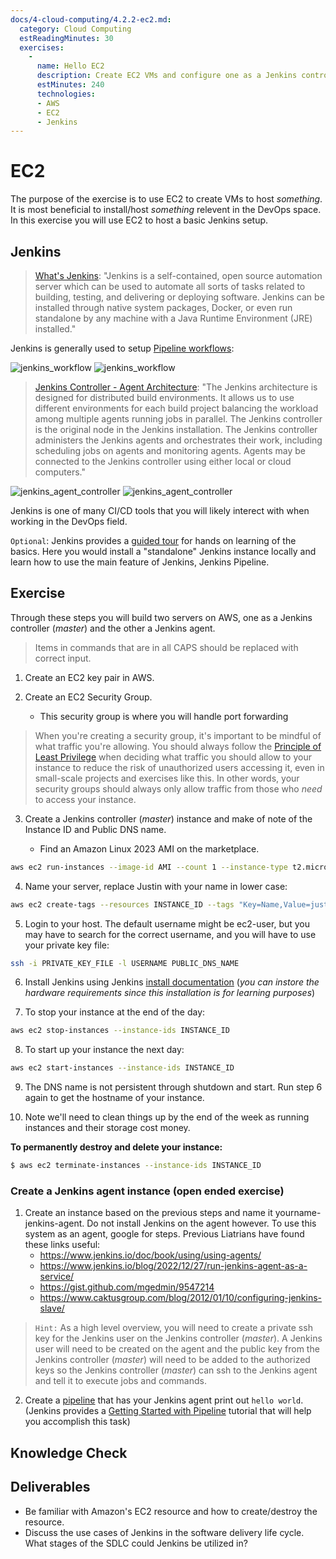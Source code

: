 ```yaml
---
docs/4-cloud-computing/4.2.2-ec2.md:
  category: Cloud Computing
  estReadingMinutes: 30
  exercises:
    -
      name: Hello EC2
      description: Create EC2 VMs and configure one as a Jenkins controller server and the other as a Jenkins agent registered to the server.
      estMinutes: 240
      technologies:
      - AWS
      - EC2
      - Jenkins
---
```


# EC2

The purpose of the exercise is to use EC2 to create VMs to host *something*. It is most beneficial to install/host *something* relevent in the DevOps space. In this exercise you will use EC2 to host a basic Jenkins setup.

## Jenkins

> [What's Jenkins](https://www.jenkins.io): "Jenkins is a self-contained, open source automation server which can be used to automate all sorts of tasks related to building, testing, and delivering or deploying software. Jenkins can be installed through native system packages, Docker, or even run standalone by any machine with a Java Runtime Environment (JRE) installed."

Jenkins is generally used to setup [Pipeline workflows](https://docs.cloudbees.com/docs/cloudbees-ci/latest/pipelines/):

![jenkins_workflow](./img4/cloudbees_jenkins_workflow.png ':class=dark-mode-img-center :alt= cluster image; dark mode')
![jenkins_workflow](./img4/cloudbees_jenkins_workflow.png ':class=light-mode-img-center :alt= cluster image; light mode')

> [Jenkins Controller - Agent Architecture](https://www.jenkins.io/doc/book/using/using-agents/): "The Jenkins architecture is designed for distributed build environments. It allows us to use different environments for each build project balancing the workload among multiple agents running jobs in parallel. The Jenkins controller is the original node in the Jenkins installation. The Jenkins controller administers the Jenkins agents and orchestrates their work, including scheduling jobs on agents and monitoring agents. Agents may be connected to the Jenkins controller using either local or cloud computers."

![jenkins_agent_controller](./img4/jenkins-agent-controller.png ':class=dark-mode-img-center :alt= cluster image; dark mode')
![jenkins_agent_controller](./img4/jenkins-agent-controller.png ':class=light-mode-img-center :alt= cluster image; light mode')

Jenkins is one of many CI/CD tools that you will likely interect with when working in the DevOps field.

`Optional`: Jenkins provides a [guided tour](https://www.jenkins.io/doc/pipeline/tour/getting-started/) for hands on learning of the basics. Here you would install a "standalone" Jenkins instance locally and learn how to use the main feature of Jenkins, Jenkins Pipeline.

## Exercise

Through these steps you will build two servers on AWS, one as a Jenkins controller (*master*) and the other a Jenkins agent.

> Items in commands that are in all CAPS should be replaced with correct input.

1. Create an EC2 key pair in AWS.

2. Create an EC2 Security Group.

   - This security group is where you will handle port forwarding

> When you're creating a security group, it's important to be mindful of what traffic you're allowing. You should always follow the [Principle of Least Privilege](https://www.paloaltonetworks.com/cyberpedia/what-is-the-principle-of-least-privilege) when deciding what traffic you should allow to your instance to reduce the risk of unauthorized users accessing it, even in small-scale projects and exercises like this. In other words, your security groups should always only allow traffic from those who *need* to access your instance.

3. Create a Jenkins controller (*master*) instance and make of note of the Instance ID and Public DNS name.

   - Find an Amazon Linux 2023 AMI on the marketplace.

```bash
aws ec2 run-instances --image-id AMI --count 1 --instance-type t2.micro --key-name KEY_PAIR_NAME --security-groups SECURITY_GROUP
```

4. Name your server, replace Justin with your name in lower case:

```bash
aws ec2 create-tags --resources INSTANCE_ID --tags "Key=Name,Value=justin-jenkins-controller"
```

5. Login to your host. The default username might be ec2-user, but you may have to search for the correct username, and you will have to use your private key file:

```bash
ssh -i PRIVATE_KEY_FILE -l USERNAME PUBLIC_DNS_NAME
```

6. Install Jenkins using Jenkins [install documentation](https://www.jenkins.io/doc/book/installing/linux/) (*you can instore the hardware requirements since this installation is for learning purposes*)

7. To stop your instance at the end of the day:

```bash
aws ec2 stop-instances --instance-ids INSTANCE_ID
```

8. To start up your instance the next day:

```bash
aws ec2 start-instances --instance-ids INSTANCE_ID
```

9. The DNS name is not persistent through shutdown and start. Run step 6 again to get the hostname of your instance.

10. Note we'll need to clean things up by the end of the week as running instances and their storage cost money.

**To permanently destroy and delete your instance:**

```bash
$ aws ec2 terminate-instances --instance-ids INSTANCE_ID
```

### Create a Jenkins agent instance (open ended exercise)

1. Create an instance based on the previous steps and name it yourname-jenkins-agent. Do not install Jenkins on the agent however. To use this system as an agent, google for steps. Previous Liatrians have found these links useful:
   - <https://www.jenkins.io/doc/book/using/using-agents/>
   - <https://www.jenkins.io/blog/2022/12/27/run-jenkins-agent-as-a-service/>
   - <https://gist.github.com/mgedmin/9547214>
   - <https://www.caktusgroup.com/blog/2012/01/10/configuring-jenkins-slave/>
> `Hint:` As a high level overview, you will need to create a private ssh key for the Jenkins user on the Jenkins controller (*master*). A Jenkins user will need to be created on the agent and the public key from the Jenkins controller (*master*) will need to be added to the authorized keys so the Jenkins controller (*master*) can ssh to the Jenkins agent and tell it to execute jobs and commands.
2. Create a [pipeline](https://www.jenkins.io/doc/book/pipeline/) that has your Jenkins agent print out `hello world`. (Jenkins provides a [Getting Started with Pipeline](https://www.jenkins.io/doc/book/pipeline/getting-started/#through-the-classic-ui) tutorial that will help you accomplish this task)

## Knowledge Check

<div class="quizdown">
   <div id="chapter-4/4.2.2/ec2-and-jenkins-quiz.js"></div>
</div>

## Deliverables

- Be familiar with Amazon's EC2 resource and how to create/destroy the resource.
- Discuss the use cases of Jenkins in the software delivery life cycle. What stages of the SDLC could Jenkins be utilized in?
